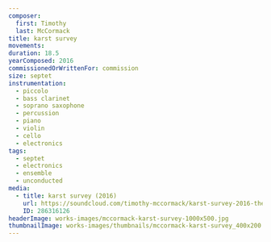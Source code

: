 ```yaml
---
composer:
  first: Timothy
  last: McCormack
title: karst survey
movements:
duration: 18.5
yearComposed: 2016
commissionedOrWrittenFor: commission
size: septet
instrumentation:
  - piccolo
  - bass clarinet
  - soprano saxophone
  - percussion
  - piano
  - violin
  - cello
  - electronics
tags:
  - septet
  - electronics
  - ensemble
  - unconducted
media:
  - title: karst survey (2016)
    url: https://soundcloud.com/timothy-mccormack/karst-survey-2016-the-switch-ensemble
    ID: 286316126
headerImage: works-images/mccormack-karst-survey-1000x500.jpg
thumbnailImage: works-images/thumbnails/mccormack-karst-survey_400x200.jpg
---
```

